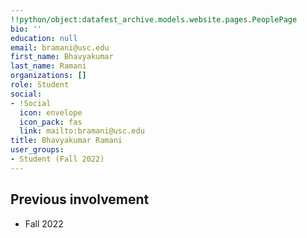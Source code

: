 ```yaml
---
!!python/object:datafest_archive.models.website.pages.PeoplePage
bio: ''
education: null
email: bramani@usc.edu
first_name: Bhavyakumar
last_name: Ramani
organizations: []
role: Student
social:
- !Social
  icon: envelope
  icon_pack: fas
  link: mailto:bramani@usc.edu
title: Bhavyakumar Ramani
user_groups:
- Student (Fall 2022)
---
```



## Previous involvement

* Fall 2022

